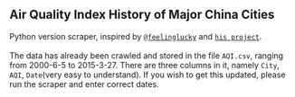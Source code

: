 ## Air Quality Index History of Major China Cities
Python version scraper, inspired by [`@feelinglucky`](https://github.com/feelinglucky) and [`his project`](http://www.gracecode.com/aqi.html).<br><br>
The data has already been crawled and stored in the file `AQI.csv`, ranging from 2000-6-5 to 2015-3-27. There are three columns in it, namely `City`, `AQI`, `Date`(very easy to understand). If you wish to get this updated, please run the scraper and enter correct dates.<br>
